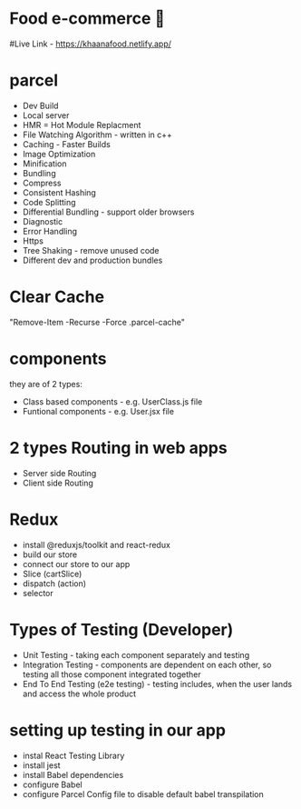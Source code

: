 # Food e-commerce 🚀
#Live Link - https://khaanafood.netlify.app/
# parcel
 - Dev Build
 - Local server
 - HMR = Hot Module Replacment
 - File Watching Algorithm - written in c++
 - Caching - Faster Builds
 - Image Optimization
 - Minification
 - Bundling
 - Compress
 - Consistent Hashing
 - Code Splitting
 - Differential Bundling - support older browsers
 - Diagnostic
 - Error Handling
 - Https
 - Tree Shaking - remove unused code
 - Different dev and production bundles

 # Clear Cache
 "Remove-Item -Recurse -Force .parcel-cache"

# components
they are of 2 types:
 - Class based components - e.g. UserClass.js file
 - Funtional components - e.g. User.jsx file

# 2 types Routing in web apps
 - Server side Routing 
 - Client side Routing

# Redux
 - install @reduxjs/toolkit and react-redux
 - build our store
 - connect our store to our app
 - Slice (cartSlice)
 - dispatch (action)
 - selector

# Types of Testing (Developer)
 - Unit Testing - taking each component separately and testing
 - Integration Testing - components are dependent on each other, so testing all those component integrated together
 - End To End Testing (e2e testing) - testing includes, when the user lands and access the whole product

# setting up testing in our app
 - instal React Testing Library
 - install jest
 - install Babel dependencies
 - configure Babel
 - configure Parcel Config file to disable default babel transpilation
